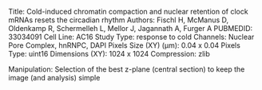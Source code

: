 Title: 		Cold-induced chromatin compaction and nuclear retention of clock mRNAs resets the circadian rhythm
Authors: 	Fischl H, McManus D, Oldenkamp R, Schermelleh L, Mellor J, Jagannath A, Furger A
PUBMEDID:	33034091
Cell Line:	AC16
Study Type:	response to cold
Channels:	Nuclear Pore Complex, hnRNPC, DAPI
Pixels Size (XY) (µm):	0.04 x 0.04
Pixels Type:	uint16
Dimensions (XY):	1024 x 1024
Compression:	zlib

Manipulation: Selection of the best z-plane (central section) to keep the image (and analysis) simple
